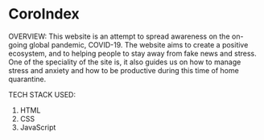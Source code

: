 # CoroIndex
OVERVIEW: 
This website is an attempt to spread awareness on the on-going global pandemic, COVID-19. The website aims to create a positive ecosystem, and to helping people to stay away from fake news and stress. One of the speciality of the site is, it also guides us on how to manage stress and anxiety and how to be productive during this time of home quarantine.

TECH STACK USED: 
1) HTML
2) CSS
3) JavaScript
